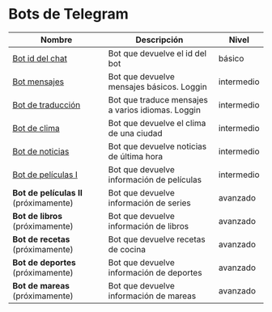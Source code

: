 # Bots de Telegram

| Nombre                                    | Descripción                                       | Nivel      |
| ----------------------------------------- | ------------------------------------------------- | ---------- |
| [Bot id del chat](./01_id_bot/)           | Bot que devuelve el id del bot                    | básico     |
| [Bot mensajes](./02_pruebas_bot/)         | Bot que devuelve mensajes básicos. Loggin         | intermedio |
| [Bot de traducción](./03_translator_bot/) | Bot que traduce mensajes a varios idiomas. Loggin | intermedio |
| [Bot de clima](./04_clima_bot/)           | Bot que devuelve el clima de una ciudad           | intermedio |
| [Bot de noticias](./05_rss_bot/)          | Bot que devuelve noticias de última hora          | intermedio |
| [Bot de películas I](./06_movie_bot/)     | Bot que devuelve información de películas         | intermedio |
| **Bot de películas II** (próximamente)    | Bot que devuelve información de series            | avanzado   |
| **Bot de libros** (próximamente)          | Bot que devuelve información de libros            | avanzado   |
| **Bot de recetas** (próximamente)         | Bot que devuelve recetas de cocina                | avanzado   |
| **Bot de deportes** (próximamente)        | Bot que devuelve información de deportes          | avanzado   |
| **Bot de mareas** (próximamente)          | Bot que devuelve información de mareas            | avanzado   |
